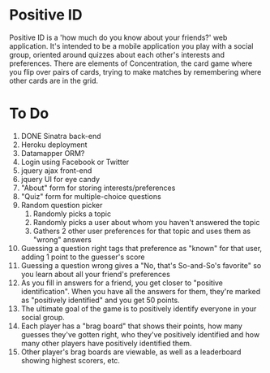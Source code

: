 # Positive ID

Positive ID is a 'how much do you know about your friends?' web application. It's intended to be a mobile application you play with a social group, oriented around quizzes about each other's interests and preferences. There are elements of Concentration, the card game where you flip over pairs of cards, trying to make matches by remembering where other cards are in the grid.

# To Do
1.	DONE Sinatra back-end
1.	Heroku deployment
1.	Datamapper ORM?
1.	Login using Facebook or Twitter
1.	jquery ajax front-end
1.	jquery UI for eye candy
1.	"About" form for storing interests/preferences
1.	"Quiz" form for multiple-choice questions
1.	Random question picker
	1. Randomly picks a topic
	1. Randomly picks a user about whom you haven't answered the topic
	1. Gathers 2 other user preferences for that topic and uses them as "wrong" answers
1. Guessing a question right tags that preference as "known" for that user, adding 1 point to the guesser's score
1. Guessing a question wrong gives a "No, that's So-and-So's favorite" so you learn about all your friend's preferences
1. As you fill in answers for a friend, you get closer to "positive identification". When you have all the answers for them, they're marked as "positively identified" and you get 50 points.
1. The ultimate goal of the game is to positively identify everyone in your social group.
1. Each player has a "brag board" that shows their points, how many guesses they've gotten right, who they've positively identified and how many other players have positively identified them.
1. Other player's brag boards are viewable, as well as a leaderboard showing highest scorers, etc.